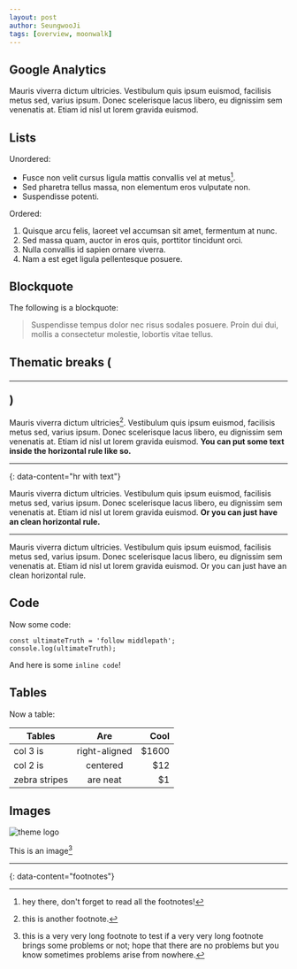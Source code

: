 ```yaml
---
layout: post
author: SeungwooJi
tags: [overview, moonwalk]
---
```


## Google Analytics
Mauris viverra dictum ultricies. Vestibulum quis ipsum euismod, facilisis metus sed, varius ipsum. Donec scelerisque lacus libero, eu dignissim sem venenatis at. Etiam id nisl ut lorem gravida euismod.

## Lists

Unordered:

- Fusce non velit cursus ligula mattis convallis vel at metus[^2].
- Sed pharetra tellus massa, non elementum eros vulputate non.
- Suspendisse potenti.

Ordered:

1. Quisque arcu felis, laoreet vel accumsan sit amet, fermentum at nunc.
2. Sed massa quam, auctor in eros quis, porttitor tincidunt orci.
3. Nulla convallis id sapien ornare viverra.
4. Nam a est eget ligula pellentesque posuere.

## Blockquote

The following is a blockquote:

> Suspendisse tempus dolor nec risus sodales posuere. Proin dui dui, mollis a consectetur molestie, lobortis vitae tellus.

## Thematic breaks (<hr>)

Mauris viverra dictum ultricies[^3]. Vestibulum quis ipsum euismod, facilisis metus sed, varius ipsum. Donec scelerisque lacus libero, eu dignissim sem venenatis at. Etiam id nisl ut lorem gravida euismod. **You can put some text inside the horizontal rule like so.**

---
{: data-content="hr with text"}

Mauris viverra dictum ultricies. Vestibulum quis ipsum euismod, facilisis metus sed, varius ipsum. Donec scelerisque lacus libero, eu dignissim sem venenatis at. Etiam id nisl ut lorem gravida euismod. **Or you can just have an clean horizontal rule.**

---

Mauris viverra dictum ultricies. Vestibulum quis ipsum euismod, facilisis metus sed, varius ipsum. Donec scelerisque lacus libero, eu dignissim sem venenatis at. Etiam id nisl ut lorem gravida euismod. Or you can just have an clean horizontal rule.

## Code

Now some code:

```
const ultimateTruth = 'follow middlepath';
console.log(ultimateTruth);
```

And here is some `inline code`!

## Tables

Now a table:

| Tables        | Are           | Cool  |
| ------------- |:-------------:| -----:|
| col 3 is      | right-aligned | $1600 |
| col 2 is      | centered      |   $12 |
| zebra stripes | are neat      |    $1 |

## Images

![theme logo](http://www.abhinavsaxena.com/images/abhinav.jpeg)

This is an image[^4]

---
{: data-content="footnotes"}

[^1]: this is a footnote. You should reach here if you click on the corresponding superscript number.
[^2]: hey there, don't forget to read all the footnotes!
[^3]: this is another footnote.
[^4]: this is a very very long footnote to test if a very very long footnote brings some problems or not; hope that there are no problems but you know sometimes problems arise from nowhere.
